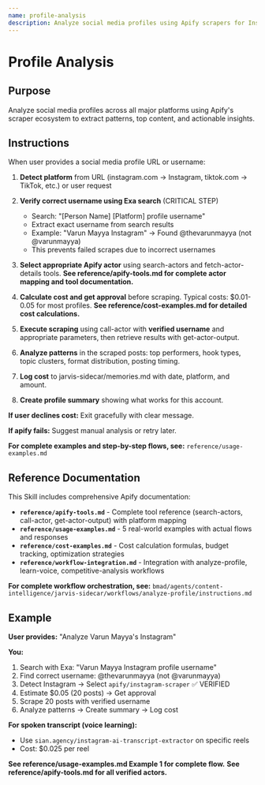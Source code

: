 ```yaml
---
name: profile-analysis
description: Analyze social media profiles using Apify scrapers for Instagram, TikTok, Twitter, LinkedIn, or YouTube. Extract posts, engagement, patterns (hooks, topics, formats, timing). Use when user provides profile URLs (youtube.com, youtu.be, instagram.com, twitter.com, linkedin.com, tiktok.com) or asks to analyze accounts, profiles, channels, videos, or content creators.
---
```


# Profile Analysis

## Purpose

Analyze social media profiles across all major platforms using Apify's scraper ecosystem to extract patterns, top content, and actionable insights.

## Instructions

When user provides a social media profile URL or username:

1. **Detect platform** from URL (instagram.com → Instagram, tiktok.com → TikTok, etc.) or user request

2. **Verify correct username using Exa search** (CRITICAL STEP)
   - Search: "[Person Name] [Platform] profile username"
   - Extract exact username from search results
   - Example: "Varun Mayya Instagram" → Found @thevarunmayya (not @varunmayya)
   - This prevents failed scrapes due to incorrect usernames

3. **Select appropriate Apify actor** using search-actors and fetch-actor-details tools. **See reference/apify-tools.md for complete actor mapping and tool documentation.**

4. **Calculate cost and get approval** before scraping. Typical costs: $0.01-0.05 for most profiles. **See reference/cost-examples.md for detailed cost calculations.**

5. **Execute scraping** using call-actor with **verified username** and appropriate parameters, then retrieve results with get-actor-output.

6. **Analyze patterns** in the scraped posts: top performers, hook types, topic clusters, format distribution, posting timing.

7. **Log cost** to jarvis-sidecar/memories.md with date, platform, and amount.

8. **Create profile summary** showing what works for this account.

**If user declines cost:** Exit gracefully with clear message.

**If apify fails:** Suggest manual analysis or retry later.

**For complete examples and step-by-step flows, see:** `reference/usage-examples.md`

## Reference Documentation

This Skill includes comprehensive Apify documentation:

- **`reference/apify-tools.md`** - Complete tool reference (search-actors, call-actor, get-actor-output) with platform mapping
- **`reference/usage-examples.md`** - 5 real-world examples with actual flows and responses
- **`reference/cost-examples.md`** - Cost calculation formulas, budget tracking, optimization strategies
- **`reference/workflow-integration.md`** - Integration with analyze-profile, learn-voice, competitive-analysis workflows

**For complete workflow orchestration, see:**
`bmad/agents/content-intelligence/jarvis-sidecar/workflows/analyze-profile/instructions.md`

## Example

**User provides:** "Analyze Varun Mayya's Instagram"

**You:**
1. Search with Exa: "Varun Mayya Instagram profile username"
2. Find correct username: @thevarunmayya (not @varunmayya)
3. Detect Instagram → Select `apify/instagram-scraper` ✅ VERIFIED
4. Estimate $0.05 (20 posts) → Get approval
5. Scrape 20 posts with verified username
6. Analyze patterns → Create summary → Log cost

**For spoken transcript (voice learning):**
- Use `sian.agency/instagram-ai-transcript-extractor` on specific reels
- Cost: $0.025 per reel

**See reference/usage-examples.md Example 1 for complete flow.**
**See reference/apify-tools.md for all verified actors.**
